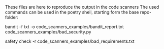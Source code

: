 These files are here to reproduce the output in the code scanners
The used commands can be used in the poetry shell, starting form the base repo-folder: 

bandit -f txt -o code_scanners_examples/bandit_report.txt code_scanners_examples/bad_security.py

safety check -r code_scanners_examples/bad_requirements.txt